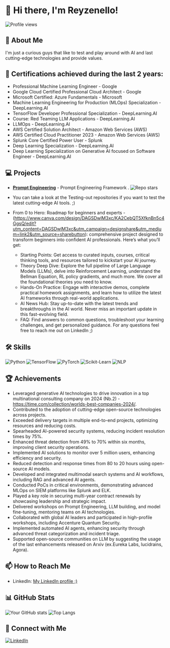 # 👋 Hi there, I'm Reyzenello!

![Profile views](https://komarev.com/ghpvc/?username=Reyzenello)

## 🚀 About Me
I'm just a curious guys that like to test and play around with AI and last cutting-edge technologies and provide values. 

## 🏅 Certifications achieved during the last 2 years:
- Professional Machine Learning Engineer - Google
-  Google Cloud Certified Professional Cloud Architect - Google
-  Microsoft Certified: Azure Fundamentals - Microsoft
-  Machine Learning Engineering for Production (MLOps) Specialization - DeepLearning.AI
-  TensorFlow Developer Professional Specialization - DeepLearning.AI
-  Course: Red Teaming LLM Applications - DeepLearning.AI
-  LLMOps - DeepLearning.AI
-  AWS Certified Solution Architect - Amazon Web Services (AWS)
-  AWS Certified Cloud Practitioner 2023 - Amazon Web Services (AWS)
-  Splunk Core Certified Power User - Splunk
-  Deep Learning Specialization - DeepLearning.AI
-  Deep Learning Specialization on Generative AI focused on Software Engineer - DeepLearning.AI



## 💻 Projects
- [**Prompt Engineering**](https://github.com/Reyzenello/PromptEngineering) - Prompt Engineering Framework . ![Repo stars](https://img.shields.io/github/stars/Reyzenello/PromptEngineering)
- You can take a look at the Testing-out repositories if you want to test the latest cutting-edge AI tools. ;) 
- From 0 to Hero: Roadmap for beginners and experts - (https://www.canva.com/design/DAGSDwlM3xc/KA2CebQT5XfknBn5c4GgsQ/edit?utm_content=DAGSDwlM3xc&utm_campaign=designshare&utm_medium=link2&utm_source=sharebutton):
comprehensive project designed to transform beginners into confident AI professionals. Here’s what you’ll get:

  - Starting Points: Get access to curated inputs, courses, critical thinking tools, and resources tailored to kickstart your AI journey.
  - Theory Deep Dive: Explore the full pipeline of Large Language Models (LLMs), delve into Reinforcement Learning, understand the Bellman Equation, RL policy gradients, and much more. We cover all the foundational theories you need to know.
  - Hands-On Practice: Engage with interactive demos, complete practical homework assignments, and learn how to utilize the latest AI frameworks through real-world applications.
  - AI News Hub: Stay up-to-date with the latest trends and breakthroughs in the AI world. Never miss an important update in this fast-evolving field.
  - FAQ: Find answers to common questions, troubleshoot your learning challenges, and get personalized guidance. For any questions feel free to reach me out on LinkedIn ;)


 
## 🛠️ Skills
![Python](https://img.shields.io/badge/Python-3776AB?logo=python&logoColor=white)
![TensorFlow](https://img.shields.io/badge/TensorFlow-FF6F00?logo=tensorflow&logoColor=white)
![PyTorch](https://img.shields.io/badge/PyTorch-EE4C2C?logo=pytorch&logoColor=white)
![Scikit-Learn](https://img.shields.io/badge/Scikit--Learn-F7931E?logo=scikit-learn&logoColor=white)
![NLP](https://img.shields.io/badge/NLP-CC342D?logo=nlp&logoColor=white)

## 🏆 Achievements
- Leveraged generative AI technologies to drive innovation in a top multinational consulting company on 2024 (Nb.2) - https://time.com/collection/worlds-best-companies-2024/.
- Contributed to the adoption of cutting-edge open-source technologies across projects.
- Exceeded delivery targets in multiple end-to-end projects, optimizing resources and reducing costs.
- Spearheaded AI-powered security systems, reducing incident resolution times by 75%.
- Enhanced threat detection from 49% to 70% within six months, improving client security operations.
- Implemented AI solutions to monitor over 5 million users, enhancing efficiency and security.
- Reduced detection and response times from 80 to 20 hours using open-source AI models.
- Developed and integrated multimodal search systems and AI workflows, including RAG and advanced AI agents.
- Conducted PoCs in critical environments, demonstrating advanced MLOps on SIEM platforms like Splunk and ELK.
- Played a key role in securing multi-year contract renewals by showcasing leadership and strategic impact.
- Delivered workshops on Prompt Engineering, LLM building, and model fine-tuning, mentoring teams on AI technologies.
- Collaborated with global AI leaders and participated in high-profile workshops, including Accenture Quantum Security.
- Implemented automated AI agents, enhancing security through advanced threat categorization and incident triage.
- Supported open-source communities on LLM by suggesting the usage of the last enhancements released on Arxiv (ex.Eureka Labs, lucidrains, Agora).


## 📫 How to Reach Me
- LinkedIn: [My LinkedIn profile ;)](https://www.linkedin.com/in/riccardo-bruzzese/)

## 📊 GitHub Stats
![Your GitHub stats](https://github-readme-stats.vercel.app/api?username=Reyzenello&show_icons=true&theme=radical)
![Top Langs](https://github-readme-stats.vercel.app/api/top-langs/?username=Reyzenello&layout=compact&theme=radical)

## 🔗 Connect with Me
[![LinkedIn](https://img.shields.io/badge/LinkedIn-0A66C2?logo=linkedin&logoColor=white)](https://www.linkedin.com/in/riccardo-bruzzese/)
